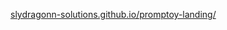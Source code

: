 [slydragonn-solutions.github.io/promptoy-landing/](https://slydragonn-solutions.github.io/promptoy-landing/)

